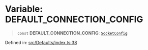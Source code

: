 # Variable: DEFAULT\_CONNECTION\_CONFIG

> `const` **DEFAULT\_CONNECTION\_CONFIG**: [`SocketConfig`](../type-aliases/SocketConfig.md)

Defined in: [src/Defaults/index.ts:38](https://github.com/Fokusdotid/Baileys/blob/c0c23ce3104b65dfcc64246c9ee8a49ef38993b5/src/Defaults/index.ts#L38)
